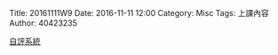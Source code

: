 Title: 20161111W9
Date: 2016-11-11 12:00
Category: Misc
Tags: 上課內容
Author: 40423235

<p><a href="https://ethercalc.org/sde741ot61o4">自評系統</a></p>
